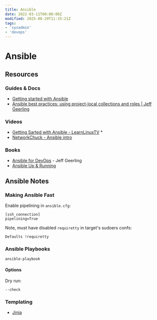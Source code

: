 ```yaml
---
title: Ansible
date: 2022-03-11T00:00:00Z
modified: 2025-08-29T11:35:21Z
tags:
- 'sysadmin'
- 'devops'
---
```


# Ansible

## Resources

### Guides & Docs

* [Getting started with Ansible](https://docs.ansible.com/ansible/latest/getting_started/index.html)
* [Ansible best practices: using project-local collections and roles \| Jeff Geerling](https://www.jeffgeerling.com/blog/2020/ansible-best-practices-using-project-local-collections-and-roles)

### Videos

* [Getting Sarted with Ansible - LearnLinuxTV](https://www.youtube.com/playlist?list=PLT98CRl2KxKEUHie1m24-wkyHpEsa4Y70) \*
* [NetworkChuck - Ansible intro](https://www.youtube.com/watch?v=5hycyr-8EKs)

### Books

* [Ansible for DevOps](https://www.ansiblefordevops.com/) - Jeff Geerling
* [Ansible Up & Running](https://www.oreilly.com/library/view/ansible-up-and/9781098109141/)

## Ansible Notes

### Making Ansible Fast

Enable pipelining in `ansible.cfg`:

```
[ssh_connection]
pipelining=True
```

Note, must have disabled `requiretty` in target's sudoers confs:

```
Defaults !requiretty
```

### Ansible Playbooks

`ansible-playbook`

#### Options

Dry run:

```
--check
```

### Templating

* [Jinja](20230324144900-jinja.md)

